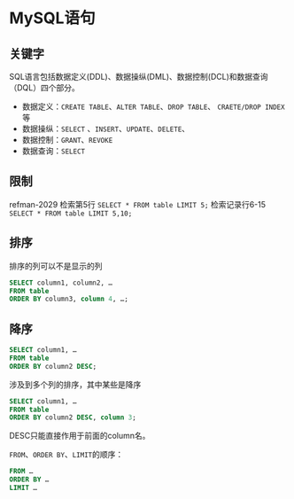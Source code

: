 # MySQL语句

## 关键字
SQL语言包括数据定义(DDL)、数据操纵(DML)、数据控制(DCL)和数据查询（DQL）四个部分。
- 数据定义：`CREATE TABLE`、`ALTER TABLE`、`DROP TABLE`、 `CRAETE/DROP INDEX`等
- 数据操纵：`SELECT` 、`INSERT`、`UPDATE`、`DELETE`、
- 数据控制：`GRANT`、`REVOKE`
- 数据查询：`SELECT`

## 限制
refman-2029
检索第5行
`SELECT * FROM table LIMIT 5;`
检索记录行6-15
`SELECT * FROM table LIMIT 5,10;`

## 排序
排序的列可以不是显示的列
```sql
SELECT column1, column2, …
FROM table
ORDER BY column3, column 4, …;
```

## 降序
```sql
SELECT column1, …
FROM table
ORDER BY column2 DESC;
```

涉及到多个列的排序，其中某些是降序
```sql
SELECT column1, …
FROM table
ORDER BY column2 DESC, column 3;
```
DESC只能直接作用于前面的column名。

`FROM`、`ORDER BY`、`LIMIT`的顺序：
```sql
FROM … 
ORDER BY … 
LIMIT …
```
